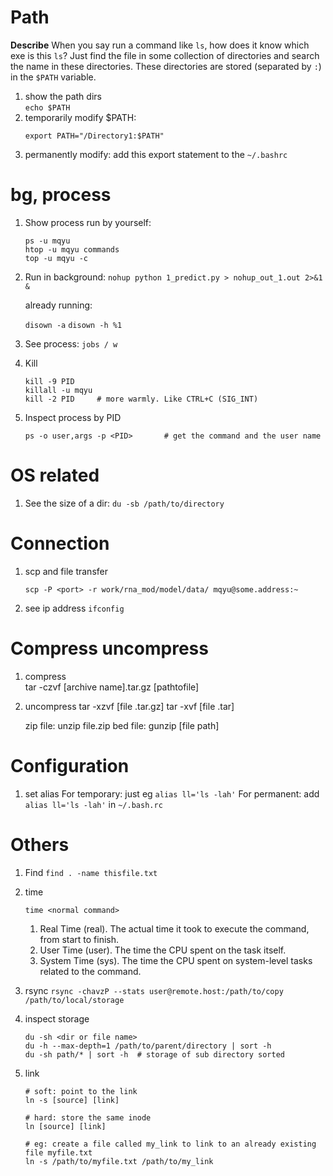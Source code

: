 # Path

**Describe**
When you say run a command like `ls`, how does it know which exe is this `ls`? Just find the file in some collection of directories and search the name in these directories. These directories are stored (separated by `:`) in the `$PATH` variable.

1. show the path dirs  
   `echo $PATH`
1. temporarily modify $PATH:
    ```
    export PATH="/Directory1:$PATH"
    ```
1. permanently modify:
   add this export statement to the `~/.bashrc`

# bg, process
1.	Show process run by yourself: 
    ```
    ps -u mqyu
    htop -u mqyu commands 
    top -u mqyu -c
    ```
    
2.	Run in background:
    `nohup python 1_predict.py > nohup_out_1.out 2>&1 &`

    already running:

    `disown -a`
    `disown -h %1`

3.	See process:
    `jobs / w`

4.	Kill
    ```
    kill -9 PID
    killall -u mqyu
    kill -2 PID     # more warmly. Like CTRL+C (SIG_INT)
    ```

5. Inspect process by PID
    ```
    ps -o user,args -p <PID>       # get the command and the user name
    ```

# OS related
1. See the size of a dir:
    `du -sb /path/to/directory`

# Connection
1. scp and file transfer

    `scp -P <port> -r work/rna_mod/model/data/ mqyu@some.address:~`

2. see ip address
   `ifconfig`

# Compress uncompress
1. compress  
    tar -czvf [archive name].tar.gz [pathtofile]
1. uncompress 
    tar -xzvf [file .tar.gz]
    tar -xvf [file .tar]

    zip file: unzip file.zip
    bed file: gunzip [file path]

# Configuration

1. set alias
    For temporary: just eg `alias ll='ls -lah'`
    For permanent: add `alias ll='ls -lah'` in `~/.bash.rc`

# Others
1. Find
    `find . -name thisfile.txt`

1. time

    `time <normal command>`

    1. Real Time (real). The actual time it took to execute the command, from start to finish.
    1. User Time (user). The time the CPU spent on the task itself.
    1. System Time (sys). The time the CPU spent on system-level tasks related to the command.
   
1. rsync
    `rsync -chavzP --stats user@remote.host:/path/to/copy /path/to/local/storage`

1. inspect storage
   ```
   du -sh <dir or file name>
   du -h --max-depth=1 /path/to/parent/directory | sort -h
   du -sh path/* | sort -h  # storage of sub directory sorted
   ```

1. link
   ```
   # soft: point to the link
   ln -s [source] [link]	

   # hard: store the same inode
   ln [source] [link]

   # eg: create a file called my_link to link to an already existing file myfile.txt
   ln -s /path/to/myfile.txt /path/to/my_link
   ```